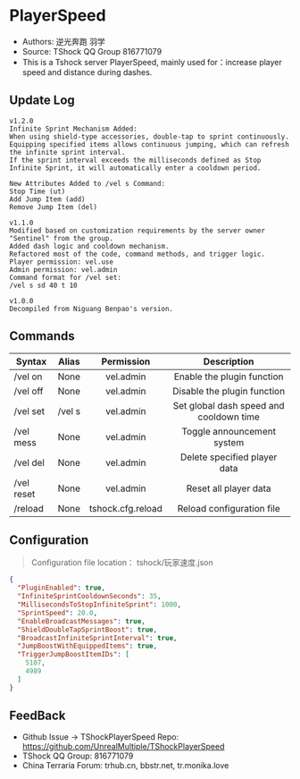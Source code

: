 # PlayerSpeed

- Authors: 逆光奔跑 羽学
- Source: TShock QQ Group 816771079
- This is a Tshock server PlayerSpeed, mainly used for：increase player speed and distance during dashes.

## Update Log

```
v1.2.0
Infinite Sprint Mechanism Added:
When using shield-type accessories, double-tap to sprint continuously.
Equipping specified items allows continuous jumping, which can refresh the infinite sprint interval.
If the sprint interval exceeds the milliseconds defined as Stop Infinite Sprint, it will automatically enter a cooldown period.

New Attributes Added to /vel s Command:
Stop Time (ut)
Add Jump Item (add)
Remove Jump Item (del)

v1.1.0
Modified based on customization requirements by the server owner "Sentinel" from the group.
Added dash logic and cooldown mechanism.
Refactored most of the code, command methods, and trigger logic.
Player permission: vel.use
Admin permission: vel.admin
Command format for /vel set:
/vel s sd 40 t 10

v1.0.0
Decompiled from Niguang Benpao's version.
```

## Commands

| Syntax                             | Alias  |       Permission       |                   Description                   |
| -------------------------------- | :---: | :--------------: | :--------------------------------------: |
| /vel on                          | None  | vel.admin    | Enable the plugin function           |
| /vel off                         | None  | vel.admin    | Disable the plugin function          |
| /vel set                         | /vel s| vel.admin    | Set global dash speed and cooldown time |
| /vel mess                        | None  | vel.admin    | Toggle announcement system            |
| /vel del                         | None  | vel.admin    | Delete specified player data          |
| /vel reset                       | None  | vel.admin    | Reset all player data                 |
| /reload                          | None  | tshock.cfg.reload | Reload configuration file |

## Configuration
> Configuration file location： tshock/玩家速度.json
```json
{
  "PluginEnabled": true,
  "InfiniteSprintCooldownSeconds": 35,
  "MillisecondsToStopInfiniteSprint": 1000,
  "SprintSpeed": 20.0,
  "EnableBroadcastMessages": true,
  "ShieldDoubleTapSprintBoost": true,
  "BroadcastInfiniteSprintInterval": true,
  "JumpBoostWithEquippedItems": true,
  "TriggerJumpBoostItemIDs": [
    5107,
    4989
  ]
}
```
## FeedBack
- Github Issue -> TShockPlayerSpeed Repo: https://github.com/UnrealMultiple/TShockPlayerSpeed
- TShock QQ Group: 816771079
- China Terraria Forum: trhub.cn, bbstr.net, tr.monika.love